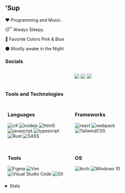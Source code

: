 ## 'Sup

❤ Programming and Music.

😴 Always Sleepy.

🎨 Favorite Colors Pink & Blue

🌑 Mostly awake in the Night

### Socials

<div style="display: flex; justify-content: center">

[<img src="https://img.shields.io/badge/Kiramilyy%20-%231DA1F2.svg?&style=flat&logo=Twitter&logoColor=white"/>](https://twitter.com/Kiramilyy)
[<img src="https://img.shields.io/badge/Kiramily%20-%239146FF.svg?&style=flat&logo=Twitch&logoColor=white"/>](https://twitch.tv/Kiramily)
[<img src="https://img.shields.io/badge/Kiramily%20-%23FF0000.svg?&style=flat&logo=YouTube&logoColor=white"/>](https://www.youtube.com/channel/UCS_O0E2jFmL7m_96-P3Pr7Q)

</div>

### Tools and Technologies

<div style="display: flex">
<div markdown="1" style="display: inline-block; margin: 8px; width: 40%">

### Languages

![c#](https://img.shields.io/badge/c%23%20-%23239120.svg?&style=flat&logo=c-sharp&logoColor=white)
![nodejs](https://img.shields.io/badge/node.js%20-%2343853D.svg?&style=flat&logo=node.js&logoColor=white)
![html5](https://img.shields.io/badge/html5%20-%23E34F26.svg?&style=flat&logo=html5&logoColor=white)
![javascript](https://img.shields.io/badge/javascript%20-%23323330.svg?&style=flat&logo=javascript&logoColor=%23F7DF1E)
![typescript](https://img.shields.io/badge/typescript%20-%23007ACC.svg?&style=flat&logo=typescript&logoColor=white)
![Rust](https://img.shields.io/badge/rust-%23000000.svg?style=flat&logo=rust&logoColor=white)
![SASS](https://img.shields.io/badge/SASS-hotpink.svg?style=flat&logo=SASS&logoColor=white)

</div>
<div markdown="1" style="display: inline-block; margin: 8px; width: 40%">

### Frameworks

![react](https://img.shields.io/badge/react%20-%2320232a.svg?&style=flat&logo=react&logoColor=%2361DAFB)
![webpack](https://img.shields.io/badge/webpack%20-%238DD6F9.svg?&style=flat&logo=webpack&logoColor=black)
![TailwindCSS](https://img.shields.io/badge/tailwindcss-%2338B2AC.svg?style=flat&logo=tailwind-css&logoColor=white)

</div>
</div>

<div style="display: flex">
<div markdown="1" style="display: inline-block; margin: 8px; width: 40%">

### Tools

![Figma](https://img.shields.io/badge/figma-%23F24E1E.svg?style=flat&logo=figma&logoColor=white)
![Vim](https://img.shields.io/badge/VIM-%2311AB00.svg?style=flat&logo=vim&logoColor=white)
![Visual Studio Code](https://img.shields.io/badge/Visual%20Studio%20Code-0078d7.svg?style=flat&logo=visual-studio-code&logoColor=white)
![Git](https://img.shields.io/badge/git-%23F05033.svg?style=flat&logo=git&logoColor=white)

</div>
<div markdown="1" style="display: inline-block; margin: 8px; width: 40%">

### OS

![Arch](https://img.shields.io/badge/Arch%20Linux-1793D1?logo=arch-linux&logoColor=fff&style=flat)
![Windows 10](https://img.shields.io/badge/Windows-0078D6?style=flat&logo=windows&logoColor=white)

</div>
</div>

<details>
  <summary>Stats</summary>
  
![github stats](https://github-readme-stats.vercel.app/api?username=Kiramily&theme=dracula&count_private=true)
![Top Langs](https://github-readme-stats.vercel.app/api/top-langs/?username=Kiramily&langs_count=8)
![wakatime stats](https://github-readme-stats.vercel.app/api/wakatime?username=Kiramily)
</details>
